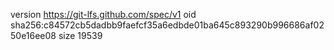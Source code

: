 version https://git-lfs.github.com/spec/v1
oid sha256:c84572cb5dadbb9faefcf35a6edbde01ba645c893290b996686af0250e16ee08
size 19539
